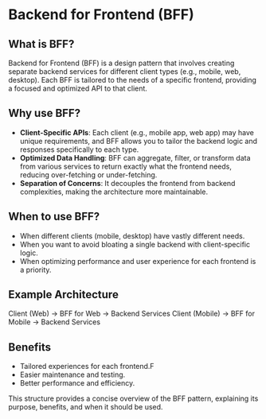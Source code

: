 # Backend for Frontend (BFF)

## What is BFF?
Backend for Frontend (BFF) is a design pattern that involves creating separate backend services for different client types (e.g., mobile, web, desktop). Each BFF is tailored to the needs of a specific frontend, providing a focused and optimized API to that client.

## Why use BFF?
- **Client-Specific APIs**: Each client (e.g., mobile app, web app) may have unique requirements, and BFF allows you to tailor the backend logic and responses specifically to each type.
- **Optimized Data Handling**: BFF can aggregate, filter, or transform data from various services to return exactly what the frontend needs, reducing over-fetching or under-fetching.
- **Separation of Concerns**: It decouples the frontend from backend complexities, making the architecture more maintainable.

## When to use BFF?
- When different clients (mobile, desktop) have vastly different needs.
- When you want to avoid bloating a single backend with client-specific logic.
- When optimizing performance and user experience for each frontend is a priority.

## Example Architecture

Client (Web) → BFF for Web → Backend Services Client (Mobile) → BFF for Mobile → Backend Services

## Benefits
- Tailored experiences for each frontend.F 
- Easier maintenance and testing.
- Better performance and efficiency.

This structure provides a concise overview of the BFF pattern, explaining its purpose, benefits, and when it should be used.








